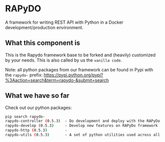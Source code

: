 
# RAPyDO

A framework for writing REST API with Python in a Docker development/production environment.

## What this component is

This is the Rapydo framework base to be forked and (heavily) customized by your needs.
This is also called by us the `vanilla code`.

Note: all python packages from our framework can be found in Pypi with the `rapydo-` prefix:
https://pypi.python.org/pypi?%3Aaction=search&term=rapydo-&submit=search

## What we have so far

Check out our python packages:

```bash
pip search rapydo-
rapydo-controller (0.5.3)  - Do development and deploy with the RAPyDo framework
rapydo-develop (0.5.3)     - Develop new features on RAPyDo framework
rapydo-http (0.5.3)        -
rapydo-utils (0.5.3)       - A set of python utilities used across all RAPyDo projects```
